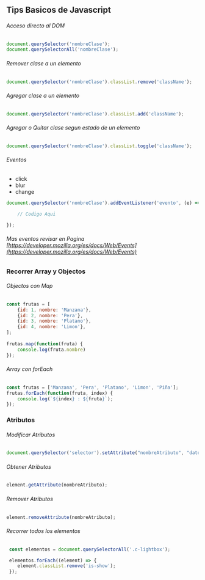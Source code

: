 ## Tips Basicos de Javascript

###### Acceso directo al DOM
```javascript
document.querySelector('nombreClase');
document.querySelectorAll('nombreClase');
```

###### Remover clase a un elemento
```javascript
document.querySelector('nombreClase').classList.remove('className');
```

###### Agregar clase a un elemento
```javascript
document.querySelector('nombreClase').classList.add('className');
```

###### Agregar o Quitar clase segun estado de un elemento
```javascript
document.querySelector('nombreClase').classList.toggle('className');
```

###### Eventos

* click
* blur
* change


```javascript
document.querySelector('nombreClase').addEventListener('evento', (e) => {

    // Codigo Aqui

});
```
###### Mas eventos revisar en Pagina [https://developer.mozilla.org/es/docs/Web/Events](https://developer.mozilla.org/es/docs/Web/Events)

### Recorrer Array y Objectos

###### Objectos con Map
```javascript
const frutas = [
    {id: 1, nombre: 'Manzana'},
    {id: 2, nombre: 'Pera'},
    {id: 3, nombre: 'Platano'},
    {id: 4, nombre: 'Limon'},
];
 
frutas.map(function(fruta) {
    console.log(fruta.nombre)
});
```

###### Array con forEach
```javascript
const frutas = ['Manzana', 'Pera', 'Platano', 'Limon', 'Piña'];
frutas.forEach(function(fruta, index) {
    console.log(`${index} : ${fruta}`);
});
```

### Atributos

###### Modificar Atributos
```javascript
document.querySelector('selector').setAttribute("nombreAtributo", "datoAtributo");
```

###### Obtener Atributos
```javascript
element.getAttribute(nombreAtributo);
```


###### Remover Atributos
```javascript
element.removeAttribute(nombreAtributo);
```

###### Recorrer todos los elementos
```javascript
 const elementos = document.querySelectorAll('.c-lightbox');

 elementos.forEach((element) => {
    element.classList.remove('is-show');
 });
```


